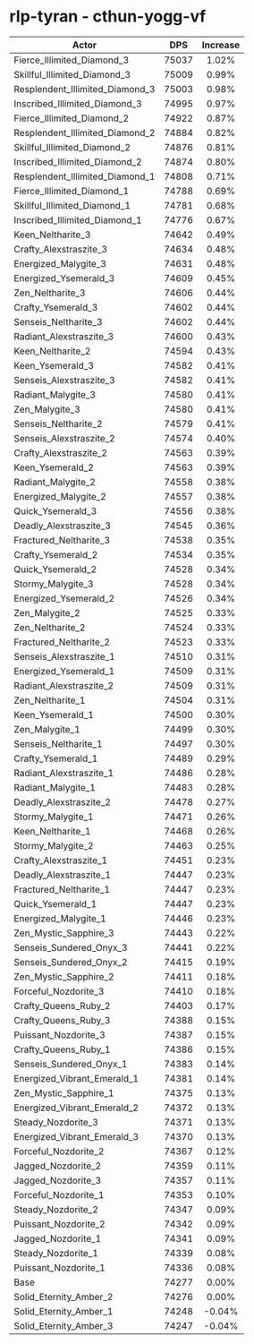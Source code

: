 # rlp-tyran - cthun-yogg-vf
| Actor | DPS | Increase |
|---|:---:|:---:|
|Fierce_Illimited_Diamond_3|75037|1.02%|
|Skillful_Illimited_Diamond_3|75009|0.99%|
|Resplendent_Illimited_Diamond_3|75003|0.98%|
|Inscribed_Illimited_Diamond_3|74995|0.97%|
|Fierce_Illimited_Diamond_2|74922|0.87%|
|Resplendent_Illimited_Diamond_2|74884|0.82%|
|Skillful_Illimited_Diamond_2|74876|0.81%|
|Inscribed_Illimited_Diamond_2|74874|0.80%|
|Resplendent_Illimited_Diamond_1|74808|0.71%|
|Fierce_Illimited_Diamond_1|74788|0.69%|
|Skillful_Illimited_Diamond_1|74781|0.68%|
|Inscribed_Illimited_Diamond_1|74776|0.67%|
|Keen_Neltharite_3|74642|0.49%|
|Crafty_Alexstraszite_3|74634|0.48%|
|Energized_Malygite_3|74631|0.48%|
|Energized_Ysemerald_3|74609|0.45%|
|Zen_Neltharite_3|74606|0.44%|
|Crafty_Ysemerald_3|74602|0.44%|
|Senseis_Neltharite_3|74602|0.44%|
|Radiant_Alexstraszite_3|74600|0.43%|
|Keen_Neltharite_2|74594|0.43%|
|Keen_Ysemerald_3|74582|0.41%|
|Senseis_Alexstraszite_3|74582|0.41%|
|Radiant_Malygite_3|74580|0.41%|
|Zen_Malygite_3|74580|0.41%|
|Senseis_Neltharite_2|74579|0.41%|
|Senseis_Alexstraszite_2|74574|0.40%|
|Crafty_Alexstraszite_2|74563|0.39%|
|Keen_Ysemerald_2|74563|0.39%|
|Radiant_Malygite_2|74558|0.38%|
|Energized_Malygite_2|74557|0.38%|
|Quick_Ysemerald_3|74556|0.38%|
|Deadly_Alexstraszite_3|74545|0.36%|
|Fractured_Neltharite_3|74538|0.35%|
|Crafty_Ysemerald_2|74534|0.35%|
|Quick_Ysemerald_2|74528|0.34%|
|Stormy_Malygite_3|74528|0.34%|
|Energized_Ysemerald_2|74526|0.34%|
|Zen_Malygite_2|74525|0.33%|
|Zen_Neltharite_2|74524|0.33%|
|Fractured_Neltharite_2|74523|0.33%|
|Senseis_Alexstraszite_1|74510|0.31%|
|Energized_Ysemerald_1|74509|0.31%|
|Radiant_Alexstraszite_2|74509|0.31%|
|Zen_Neltharite_1|74504|0.31%|
|Keen_Ysemerald_1|74500|0.30%|
|Zen_Malygite_1|74499|0.30%|
|Senseis_Neltharite_1|74497|0.30%|
|Crafty_Ysemerald_1|74489|0.29%|
|Radiant_Alexstraszite_1|74486|0.28%|
|Radiant_Malygite_1|74483|0.28%|
|Deadly_Alexstraszite_2|74478|0.27%|
|Stormy_Malygite_1|74471|0.26%|
|Keen_Neltharite_1|74468|0.26%|
|Stormy_Malygite_2|74463|0.25%|
|Crafty_Alexstraszite_1|74451|0.23%|
|Deadly_Alexstraszite_1|74447|0.23%|
|Fractured_Neltharite_1|74447|0.23%|
|Quick_Ysemerald_1|74447|0.23%|
|Energized_Malygite_1|74446|0.23%|
|Zen_Mystic_Sapphire_3|74443|0.22%|
|Senseis_Sundered_Onyx_3|74441|0.22%|
|Senseis_Sundered_Onyx_2|74415|0.19%|
|Zen_Mystic_Sapphire_2|74411|0.18%|
|Forceful_Nozdorite_3|74410|0.18%|
|Crafty_Queens_Ruby_2|74403|0.17%|
|Crafty_Queens_Ruby_3|74388|0.15%|
|Puissant_Nozdorite_3|74387|0.15%|
|Crafty_Queens_Ruby_1|74386|0.15%|
|Senseis_Sundered_Onyx_1|74383|0.14%|
|Energized_Vibrant_Emerald_1|74381|0.14%|
|Zen_Mystic_Sapphire_1|74375|0.13%|
|Energized_Vibrant_Emerald_2|74372|0.13%|
|Steady_Nozdorite_3|74371|0.13%|
|Energized_Vibrant_Emerald_3|74370|0.13%|
|Forceful_Nozdorite_2|74367|0.12%|
|Jagged_Nozdorite_2|74359|0.11%|
|Jagged_Nozdorite_3|74357|0.11%|
|Forceful_Nozdorite_1|74353|0.10%|
|Steady_Nozdorite_2|74347|0.09%|
|Puissant_Nozdorite_2|74342|0.09%|
|Jagged_Nozdorite_1|74341|0.09%|
|Steady_Nozdorite_1|74339|0.08%|
|Puissant_Nozdorite_1|74336|0.08%|
|Base|74277|0.00%|
|Solid_Eternity_Amber_2|74276|0.00%|
|Solid_Eternity_Amber_1|74248|-0.04%|
|Solid_Eternity_Amber_3|74247|-0.04%|
